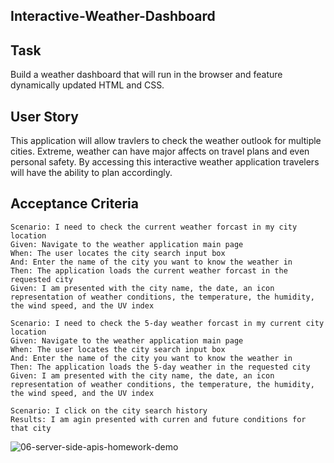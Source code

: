 ## Interactive-Weather-Dashboard

## Task
Build a weather dashboard that will run in the browser and feature dynamically updated HTML and CSS.

## User Story
This application will allow travlers to check the weather outlook for multiple cities. Extreme, weather can have major affects on travel plans and even personal safety. By accessing this interactive weather application travelers will have the ability to plan accordingly. 

## Acceptance Criteria
```
Scenario: I need to check the current weather forcast in my city location
Given: Navigate to the weather application main page
When: The user locates the city search input box
And: Enter the name of the city you want to know the weather in
Then: The application loads the current weather forcast in the requested city
Given: I am presented with the city name, the date, an icon representation of weather conditions, the temperature, the humidity, the wind speed, and the UV index

Scenario: I need to check the 5-day weather forcast in my current city location
Given: Navigate to the weather application main page
When: The user locates the city search input box
And: Enter the name of the city you want to know the weather in
Then: The application loads the 5-day weather in the requested city
Given: I am presented with the city name, the date, an icon representation of weather conditions, the temperature, the humidity, the wind speed, and the UV index

Scenario: I click on the city search history
Results: I am agin presented with curren and future conditions for that city
```
![06-server-side-apis-homework-demo](https://user-images.githubusercontent.com/80433477/123529116-606e4580-d6bb-11eb-98d0-97aaae8ae23f.png)



